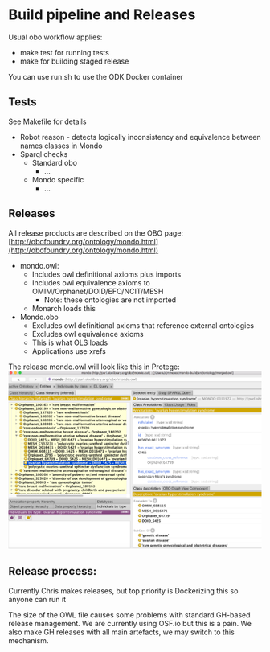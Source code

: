# Build pipeline and Releases

Usual obo workflow applies:

* make test for running tests
* make for building staged release

You can use run.sh to use the ODK Docker container

## Tests

See Makefile for details

* Robot reason - detects logically inconsistency and equivalence between names classes in Mondo
* Sparql checks
    * Standard obo
        * ...
    * Mondo specific
        * ...

## Releases

All release products are described on the OBO page: [http://obofoundry.org/ontology/mondo.html](http://obofoundry.org/ontology/mondo.html) 

* mondo.owl: 
    * Includes owl definitional axioms plus imports
    * Includes owl equivalence axioms to OMIM/Orphanet/DOID/EFO/NCIT/MESH
        * Note: these ontologies are not imported
    * Monarch loads this
* Mondo.obo
    * Excludes owl definitional axioms that reference external ontologies
    * Excludes owl equivalence axioms
    * This is what OLS loads
    * Applications use xrefs

The release mondo.owl will look like this in Protege:
![How release looks in Protege](images/release-protege-look.png)

## Release process:

Currently Chris makes releases, but top priority is Dockerizing this so anyone can run it

The size of the OWL file causes some problems with standard GH-based release management. We are currently using OSF.io but this is a pain. We also make GH releases with all main artefacts, we may switch to this mechanism.

